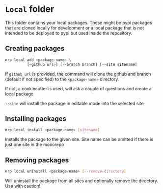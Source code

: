 # `Local` folder

This folder contains your local packages. These might
be pypi packages that are cloned locally for development
or a local package that is not intended to be deployed
to pypi but used inside the repository.

## Creating packages

```bash
nrp local add <package-name> \
          [<github url>] [--branch branch] [--site sitename]
```

If `github url` is provided, the command will clone the github
and branch (default if not specified) to the `<package-name>`
directory.

If not, a cookiecutter is used, will ask a couple of questions
and create a local package

`--site` will install the package in editable mode into 
the selected site

## Installing packages

```bash
nrp local install <package-name> [sitename]
```

Installs the package to the given site. Site name can be omitted
if there is just one site in the monorepo

## Removing packages

```bash
nrp local uninstall <package-name> [--remove-directory]
```

Will uninstall the package from all sites 
and optionally remove the directory. Use with caution!
